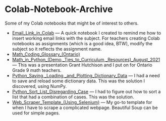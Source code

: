 # Colab-Notebook-Archive

Some of my Colab notebooks that might be of interest to others.

* [Email_Link_in_Colab](https://github.com/pbeens/Colab-Notebook-Archive/blob/main/Email_Link_in_Colab.ipynb) — A quick notebook I created to remind me how to insert working email links with the subject. For teachers creating Colab notebooks as assignments (which is a good idea, BTW), modify the subject so it reflects the assignment name.
* [Math_Coding_Glossary_(Ontario)](https://github.com/pbeens/Colab-Notebook-Archive/blob/main/Math_Coding_Glossary_(Ontario).ipynb)
* [Math_in_Python_(Demo,_Ties_to_Curriculum,_Resources)_August_2021](https://github.com/pbeens/Colab-Notebook-Archive/blob/main/Math_in_Python_(Demo%2C_Ties_to_Curriculum%2C_Resources)_August_2021.ipynb) — This was a presentation Grant Hutchison and I put on for Ontario Grade 9 math teachers.
* [Python_Saving,_Loading,_and_Plotting_Dictionary_Data](https://github.com/pbeens/Colab-Notebook-Archive/blob/main/Python_Saving%2C_Loading%2C_and_Plotting_Dictionary_Data.ipynb) — I had a need to save and reload some dictionary data. This was the solution I discovered, using NumPy.
* [Python_Sort_List_Disregarding_Case](https://github.com/pbeens/Colab-Notebook-Archive/blob/main/Python_Sort_List_Disregarding_Case.ipynb) — I had to figure out how to sort a list that had a combination of cases. This was the solution.
* [Web_Scraper_Template_(Using_Selenium)](https://github.com/pbeens/Colab-Notebook-Archive/blob/main/Web_Scraper_Template_(Using_Selenium).ipynb) — My go-to template for when I have to scrape a complicated webpage. Beautiful Soup can be used for simple pages.

